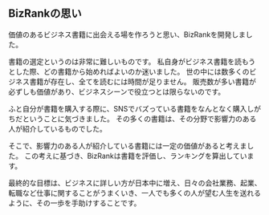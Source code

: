 ## BizRankの思い

価値のあるビジネス書籍に出会える場を作ろうと思い、BizRankを開発しました。

書籍の選定というのは非常に難しいものです。
私自身がビジネス書籍を読もうとした際、どの書籍から始めればよいのか迷いました。
世の中には数多くのビジネス書籍が存在し、全てを読むには時間が足りません。
販売数が多い書籍が必ずしも価値があり、ビジネスシーンで役立つとは限らないのです。

ふと自分が書籍を購入する際に、SNSでバズっている書籍をなんとなく購入しがちだということに気づきました。
その多くの書籍は、その分野で影響力のある人が紹介しているものでした。

そこで、影響力のある人が紹介している書籍には一定の価値があると考えました。
この考えに基づき、BizRankは書籍を評価し、ランキングを算出しています。

最終的な目標は、ビジネスに詳しい方が日本中に増え、日々の会社業務、起業、転職など仕事に関することがうまくいき、一人でも多くの人が望む人生を送れるように、その一歩を手助けすることです。